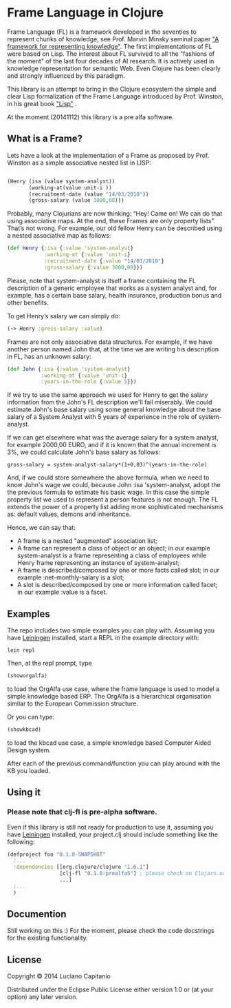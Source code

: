 # Frame Language in Clojure

Frame Language (FL) is a framework developed  in the seventies to represent chunks of knowledge, see Prof. Marvin Minsky seminal paper ["A framework for representing knowledge"](http://web.media.mit.edu/~minsky/papers/Frames/frames.html). The first implementations of FL were based on Lisp. The interest about FL survived to all the "fashions of the moment" of the last four decades of AI research. It is actively used in knowledge representation for semantic Web. Even Clojure has been clearly and strongly influenced by this paradigm.

This library is an attempt to bring in the Clojure ecosystem the simple and clear  Lisp formalization of the Frame Language introduced by Prof. Winston, in his great book  ["Lisp"](http://people.csail.mit.edu/phw/Books/#Lisp) .

At the moment (20141112) this library is a pre alfa software.

## What is a Frame?

Lets have a look at the implementation of a Frame as proposed by Prof. Winston as a simple associative nested  list in LISP:

```lisp

(Henry (isa (value system-analyst))
       (working-at(value unit-i ))
       (recruitment-date (value "14/03/2010"))
       (gross-salary (value 3000,00)))
```
Probably, many Clojurians are now thinking: “Hey! Came on! We can do that using  associative maps. At the end, these Frames are only property lists”.
That’s not wrong. For example, our old fellow Henry can be described using a nested associative map as follows:

```clojure
(def Henry {:isa {:value 'system-analyst}
            :working-at {:value 'unit-i}
            :recruitment-date {:value "14/03/2010"}
            :gross-salary {:value 3000,00}})
```
Please, note that system-analyst is itself a frame containing the FL description of a generic employee that works as a system analyst and, for example, has a certain base salary, health insurance, production bonus and other benefits.

To get Henry’s salary we can simply do:
```clojure
(-> Henry :gross-salary :value)
```
Frames are not only associative data structures. For example, if we have another person named John that, at the time we are writing his description in FL, has an unknown salary:
```clojure
(def John {:isa {:value 'system-analyst}
           :working-at {:value 'unit-i}
           :years-in-the-role {:value 5}})
```
If we try to use the same approach we used for Henry to get the salary information from the John's FL description we'll fail miserably.
We could estimate John's base salary using some general knowledge about the base salary of a System Analyst with 5 years of experience in the role of system-analyst.

If we can get elsewhere what was the average salary for a system analyst, for example 2000,00 EURO, and if it is  known that the annual increment is 3%, we could calculate John's base salary as follows:
```
gross-salary = system-analyst-salary*(1+0,03)^(years-in-the-role)
```
And, if we could store somewhere the above formula, when we need to know John's wage we could, because John :isa 'system-analyst, adopt the the previous formula to estimate his basic wage.
In this case the simple property list we used to represent a person features is not enough.
The FL extends the power of a property list adding more sophisticated mechanisms as: default values, demons and inheritance.

Hence, we can say that:

- A frame is a nested "augmented"  association list;
- A frame can represent a class of object or an object; in our example system-analyst is a frame representing a class of employees while Henry frame representing an instance of system-analyst;
- A frame is described/composed by one or more facts called slot;  in our example :net-monthly-salary is a slot;
- A slot is described/composed by one or more information called facet; in our example :value is a facet.

## Examples

The repo includes two simple examples you can play with.
Assuming you have [Leiningen](http://leiningen.org/) installed, start a REPL in the example directory with:

```
lein repl
```

Then, at the repl prompt, type

```clojure
(showorgalfa)

```
to load the OrgAlfa use case, where the frame language is used to model a simple knowledge based ERP. The OrgAlfa  is a hierarchical organisation similar to the European Commission structure.

Or you can type:

```clojure
(showkbcad)
```

to load the kbcad use case, a simple knowledge based Computer Aided Design system.

After each of the previous command/function you can play around with the KB you loaded.

## Using it

### Please note that clj-fl is pre-alpha software.

Even if this library is still not ready for production to use it, assuming you have [Leiningen](http://leiningen.org/) installed, your project.clj should include something like the following:

```clojure
(defproject foo "0.1.0-SNAPSHOT"
  ;...
  :dependencies [[org.clojure/clojure "1.6.1"]
                 [clj-fl "0.1.0-prealfa5"] ; please check on Clojars.org for the latest version
                 ...]
  ;...
  )
```

## Documention

Still working on this :) For the moment, please check the code docstrings for the existing functionality.

## License

Copyright © 2014 Luciano Capitanio

Distributed under the Eclipse Public License either version 1.0 or (at
your option) any later version.
